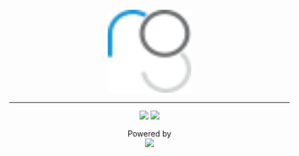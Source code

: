 <p align="center">
    <img src="assets/morgrimm-logo.svg" width="150px" height="150px" />
</p>

------------------

<p align="center">
	<img src="https://img.shields.io/static/v1?label=Platforms&message=MacOS&color=blue&style=for-the-badge" />
    <img src="https://img.shields.io/github/commit-activity/m/morgrimm/dotfiles?color=blue&label=Commits&style=for-the-badge" />
</p>

<p align="center">
	Powered by
    <br>
    <a href="https://github.com/arcticicestudio/snowsaw">
    	<img src="https://cdn.rawgit.com/arcticicestudio/snowsaw/develop/assets/snowsaw-logo-banner.svg" />
    </a>
</p>
